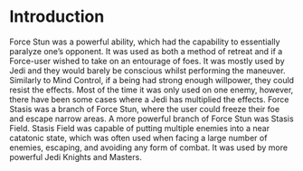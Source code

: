 # Introduction

Force Stun was a powerful ability, which had the capability to essentially paralyze one’s opponent.
It was used as both a method of retreat and if a Force-user wished to take on an entourage of foes.
It was mostly used by Jedi and they would barely be conscious whilst performing the maneuver.
Similarly to Mind Control, if a being had strong enough willpower, they could resist the effects.
Most of the time it was only used on one enemy, however, there have been some cases where a Jedi has multiplied the effects.
Force Stasis was a branch of Force Stun, where the user could freeze their foe and escape narrow areas.
A more powerful branch of Force Stun was Stasis Field.
Stasis Field was capable of putting multiple enemies into a near catatonic state, which was often used when facing a large number of enemies, escaping, and avoiding any form of combat.
It was used by more powerful Jedi Knights and Masters.
